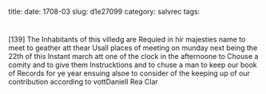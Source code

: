 title: 
date: 1708-03
slug: d1e27099
category: salvrec
tags: 


<div markdown class="doc" id="d1e27099">


# 

[139] The Inhabitants of this villedg are Requied in hir majesties name to meet to geather att thear Usall places of meeting on munday next being the 22th of this Instant march att one of the clock in the afternoone to Chouse a comity and to give them Instrucktions and to chuse a man to keep our book of Records for ye year ensuing alsoe to consider of the keeping up of our contribution according to vottDaniell Rea Clar 
</div>